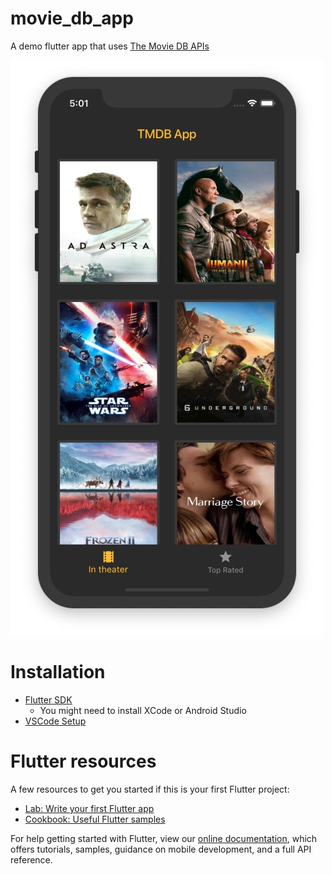# movie_db_app

A demo flutter app that uses [The Movie DB APIs](https://developers.themoviedb.org/3)

![Image description](/screenshots/tmdb_app.jpg)

# Installation
- [Flutter SDK](https://flutter.dev/docs/get-started/install)
    - You might need to install XCode or Android Studio
- [VSCode Setup](https://flutter.dev/docs/get-started/editor?tab=vscode)

# Flutter resources

A few resources to get you started if this is your first Flutter project:

- [Lab: Write your first Flutter app](https://flutter.dev/docs/get-started/codelab)
- [Cookbook: Useful Flutter samples](https://flutter.dev/docs/cookbook)

For help getting started with Flutter, view our
[online documentation](https://flutter.dev/docs), which offers tutorials,
samples, guidance on mobile development, and a full API reference.